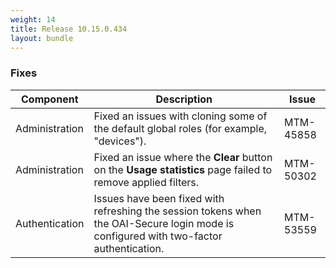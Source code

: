 ```yaml
---
weight: 14
title: Release 10.15.0.434
layout: bundle
---
```


<!--10.15.0.419 - 10.15.0.434-->

### Fixes

<div><table ><colgroup>
<col style="width: 15%;"><col style="width: 70%;"><col style="width: 15%;"></colgroup>
<thead><tr>
<th>
Component</th>
<th>
Description</th>
<th>
Issue</th>
</tr>
</thead><tbody>

<tr>
<td>Administration</td>
<td>Fixed an issues with cloning some of the default global roles (for example, "devices").</td>
<td>MTM-45858</td>
</tr>

<tr>
<td>Administration</td>
<td>Fixed an issue where the <b>Clear</b> button on the <b>Usage statistics</b> page failed to remove applied filters.</td>
<td>MTM-50302</td>
</tr>

<tr>
<td>Authentication</td>
<td>Issues have been fixed with refreshing the session tokens when the OAI-Secure login mode is configured with two-factor authentication.</td>
<td>MTM-53559</td>
</tr>

</tbody></table></div>

